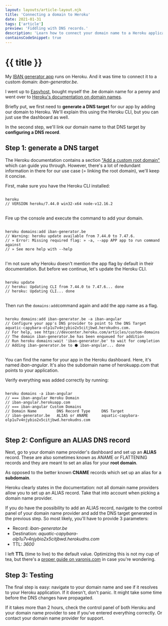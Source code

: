 ```yaml
---
layout: layouts/article-layout.njk
title: 'Connecting a domain to Heroku'
date: 2021-01-31
tags: ['article']
preview: 'Fiddling with DNS records.'
description: 'Learn how to connect your domain name to a Heroku application by managing Heroku settigns and adding the necessary DNS records.'
containsCodeSnippet: true
---
```


# {{ title }}

My [IBAN generator app](https://iban-generator.be) runs on Heroku. And it was time to connect it to a custom domain: _iban-generator.be_.

I went up to [Easyhost](https://www.easyhost.be/nl/), bought myself the .be domain name for a penny and went over to [Heroku's documentation on domain names](https://devcenter.heroku.com/articles/custom-domains).

Briefly put, we first need to **generate a DNS target** for our app by adding our domain to Heroku. We'll explain this using the Heroku CLI, but you can just use the dashboard as well.

In the second step, we'll link our domain name to that DNS target by **configuring a DNS record**.

## Step 1: generate a DNS target

The Heroku documentation contains a section ["Add a custom root domain"](https://devcenter.heroku.com/articles/custom-domains#add-a-custom-root-domain) which can guide you through. However, there's a lot of redundant information in there for our use case (= linking the root domain), we'll keep it concise.

First, make sure you have the Heroku CLI installed:

<pre>
<code class="language-javascript">
heroku 
// VERSION heroku/7.44.0 win32-x64 node-v12.16.2
</code>
</pre>

Fire up the console and execute the command to add your domain.

<pre>
<code class="language-javascript">
heroku domains:add iban-generator.be
// Warning: heroku update available from 7.44.0 to 7.47.6. 
// » Error: Missing required flag: » -a, --app APP app to run command against 
// » See more help with --help
</code>
</pre>

I'm not sure why Heroku doesn't mention the app flag by default in their documentation. But before we continue, let's update the Heroku CLI.

<pre>
<code class="language-javascript">
heroku update
// heroku: Updating CLI from 7.44.0 to 7.47.6... done 
// heroku: Updating CLI... done
</code>
</pre>

Then run the <code class="inline-code">domains:add</code>command again and add the app name as a flag.

<pre class="language-javascript">
<code class="language-javascript">
heroku domains:add iban-generator.be -a iban-angular
// Configure your app's DNS provider to point to the DNS Target aquatic-capybara-olp1u7v4njybio2x5citjbwd.herokudns.com. 
// For help, see https://devcenter.heroku.com/articles/custom-domains
// The domain iban-generator.be has been enqueued for addition 
// Run heroku domains:wait 'iban-generator.be' to wait for completion 
// Adding iban-generator.be to ⬢ iban-angular... done
</code>
</pre>

You can find the name for your app in the Heroku dashboard. Here, it's named _iban-angular_. It's also the subdomain name of herokuapp.com that points to your application.

Verify everything was added correctly by running:

<pre class="language-javascript">
<code class="language-javascript">
heroku domains -a iban-angular
// === iban-angular Heroku Domain 
// iban-angular.herokuapp.com
// === iban-angular Custom Domains 
// Domain Name         DNS Record Type     DNS Target 
// iban-generator.be   ALIAS or ANAME      aquatic-capybara-olp1u7v4njybio2x5citjbwd.herokudns.com
</code>
</pre>

## Step 2: Configure an ALIAS DNS record

Next, go to your domain name provider's dashboard and set up an **ALIAS** record. These are also sometimes known as ANAME or FLATTENING records and they are meant to set an alias for your **root domain**.

As opposed to the better known **CNAME** records which set up an alias for a **subdomain**.

Heroku clearly states in the documentation: not all domain name providers allow you to set up an ALIAS record. Take that into account when picking a domain name provider.

If you do have the possibility to add an ALIAS record, navigate to the control panel of your domain name provider and add the DNS target generated in the previous step. So most likely, you'll have to provide 3 parameters:

- Record: _iban-generator.be_
- Destination: _aquatic-capybara-olp1u7v4njybio2x5citjbwd.herokudns.com_
- TTL: _3600_

I left **TTL** (time to live) to the default value. Optimizing this is not my cup of tea, but there's a [proper guide on varonis.com](https://blogvaronis2.wpengine.com/dns-ttl/) in case you're wondering.

## Step 3: Testing

The final step is easy: navigate to your domain name and see if it resolves to your Heroku application. If it doesn't, don't panic. It might take some time before the DNS changes have propagated.

If it takes more than 2 hours, check the control panel of both Heroku and your domain name provider to see if you've entered everything correctly. Or contact your domain name provider for support.
